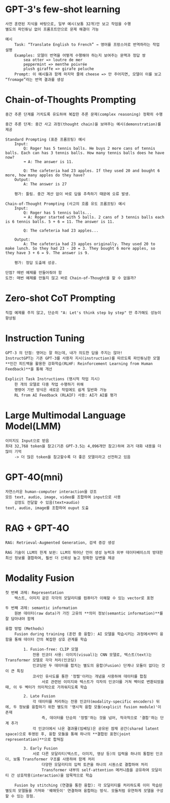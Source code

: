 # GPT-3's few-shot learning

	사전 훈련된 지식을 바탕으로, 일부 예시(보통 32개)만 보고 작업을 수행
	별도의 파인튜닝 없이 프롬프트만으로 문제 해결이 가능
	
	예시
		Task: “Translate English to French” → 영어를 프랑스어로 번역하라는 작업 설명
		Examples: 모델이 번역을 어떻게 수행해야 하는지 보여주는 문맥과 정답 쌍
			sea otter => loutre de mer
			peppermint => menthe poivrée
			plush giraffe => girafe peluche
		Prompt: 이 예시들과 함께 마지막 줄에 cheese => 만 주어지면, 모델이 이를 보고 “fromage”라는 번역 결과를 생성
		
# Chain-of-Thoughts Prompting

	중간 추론 단계를 거치도록 유도하여 복잡한 추론 문제(complex reasoning) 정확히 수행
	
	중간 추론 단계: 중간 사고 과정(thought chain)을 보여주는 예시(demonstration)를 제공
	
	Standard Prompting (표준 프롬프팅) 예시
		Input: 
			Q: Roger has 5 tennis balls. He buys 2 more cans of tennis balls. Each can has 3 tennis balls. How many tennis balls does he have now?
			➜ A: The answer is 11.

			Q: The cafeteria had 23 apples. If they used 20 and bought 6 more, how many apples do they have?
		Output: 
			A: The answer is 27
			
		평가: 틀림. 중간 계산 없이 바로 답을 추측하기 때문에 오류 발생.
		
	Chain-of-Thought Prompting (사고의 흐름 유도 프롬프팅) 예시
		Input: 
			Q: Roger has 5 tennis balls...
			➜ A: Roger started with 5 balls. 2 cans of 3 tennis balls each is 6 tennis balls. 5 + 6 = 11. The answer is 11.

			Q: The cafeteria had 23 apples...
		
		Output: 
			A: The cafeteria had 23 apples originally. They used 20 to make lunch. So they had 23 - 20 = 3. They bought 6 more apples, so they have 3 + 6 = 9. The answer is 9.
			
		평가: 정답 도출에 성공.
		
	단점? 매번 예제를 만들어줘야 함
	도전: 매번 예제를 만들지 않고 바로 Chain-of-Thought을 할 수 없을까?
	
# Zero-shot CoT Prompting

	직접 예제를 주지 않고, 단순히 "A: Let's think step by step" 만 추가해도 성능이 향상됨
	

# Instruction Tuning

	GPT-3 의 단점: 영어는 잘 하는데, 내가 의도한 답을 주지는 않아!
	InstructGPT는 기존 GPT-3를 사용자 지시(instruction)를 따르도록 파인튜닝한 모델
	**인간 피드백을 활용한 강화학습(RLHF: Reinforcement Learning from Human Feedback)**을 통해 개선
	
	Explicit Task Instructions (명시적 작업 지시)
		한 개의 모델로 다중 작업 수행하기 위해
		명령어 기반 방식은 새로운 작업에도 쉽게 일반화 가능
		RL from AI Feedback (RLAIF) 사용: AI가 AI를 평가
		
# Large Multimodal Language Model(LMM)
	
	이미지도 Input으로 받음
	최대 32,768 token을 참고(기존 GPT-3.5는 4,096개만 참고)하여 과거 대화 내용을 더 많이 기억
		-> 더 많은 token을 참고할수록 더 좋은 모델이라고 선전하고 있음
		
# GPT-4O(mni)

	자연스러운 human-computer interaction을 강조
	모든 text, audio, image, video를 조합하여 input으로 사용
		감정도 전달할 수 있음(text+audio)
	text, audio, image를 조합하여 ouput 도출
	
# RAG + GPT-4O

	RAG: Retrieval-Augmented Generation, 검색 증강 생성

	RAG 기술이 LLM의 한계 보완: LLM의 뛰어난 언어 생성 능력과 외부 데이터베이스의 방대한 최신 정보를 결합하여, 훨씬 더 신뢰성 높고 정확한 답변을 제공

# Modality Fusion

	첫 번째 과제: Representation
		텍스트, 이미지 같은 각각의 모달리티를 컴퓨터가 이해할 수 있는 vector로 표현
		
	두 번째 과제: semantic information
		원본 데이터(raw data)가 가진 고유의 **의미 정보(semantic information)**를 잘 담아내야 함께
		
	융합 방법 (Methods)
		Fusion during training (훈련 중 융합): AI 모델을 학습시키는 과정에서부터 융함을 통해 데이터 간의 복잡한 상호 관계를 학습
		
			1. Fusion-free: CLIP 모델
				전용 인코더 사용: 이미지(visual)는 CNN 모델로, 텍스트(text)는 Transformer 모델로 각각 처리(인코딩)
				인코딩된 두 데이터를 합치는 별도의 융합(Fusion) 단계나 모듈이 없다는 것이 큰 특징
				코사인 유사도를 통한 '정렬'이라는 개념을 사용하여 데이터를 합침
					서로 관련된 이미지와 텍스트가 각자의 인코더를 거쳐 벡터로 변환되었을 때, 이 두 벡터가 의미적으로 가까워지도록 학습
			
			2. Late Fusion
				각 데이터를 처리하는 전용 인코더(modality-specific encoders) 뒤에, 두 정보를 융합하기 위한 별도의 '명시적 융합 모듈(explicit fusion module)'이 존재
					즉, 데이터를 단순히 '정렬'하는 것을 넘어, 적극적으로 '결합'하는 단계 추가
				각 인코더에서 나온 결과물(임베딩)은 공유된 잠재 공간(shared latent space)으로 투영된 후, 융합 모듈을 통해 하나의 **결합된 표현(joint representation)**으로 합쳐짐
			
			3. Early Fusion
				서로 다른 모달리티(텍스트, 이미지, 영상 등)의 입력을 하나의 통합된 인코더, 보통 Transformer 구조를 사용하여 함께 처리
					다양한 모달리티의 입력 토큰을 하나의 시퀀스로 결합하여 처리
					Transformer 내부의 self-attention 메커니즘을 공유하여 모달리티 간 상호작용(interaction)을 암묵적으로 학습
		
		Fusion by stitching (연결을 통한 융합): 각 모달리티를 처리하도록 이미 학습된 별도의 모델들을 가져와 '꿰매듯이' 연결하여 융합하는 방식. 모듈처럼 유연하게 모델을 구성할 수 있는 장점.